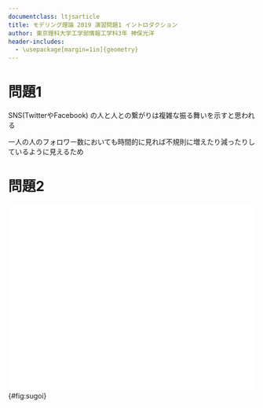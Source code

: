 ```yaml
---
documentclass: ltjsarticle
title: モデリング理論 2019 演習問題1 イントロダクション
author: 東京理科大学工学部情報工学科3年 神保光洋
header-includes:
  - \usepackage[margin=1in]{geometry}
---
```


# 問題1
SNS(TwitterやFacebook) の人と人との繋がりは複雑な振る舞いを示すと思われる

一人の人のフォロワー数においても時間的に見れば不規則に増えたり減ったりしているように見えるため

# 問題2

![線形[^fig]](graph.png){#fig:sugoi}
